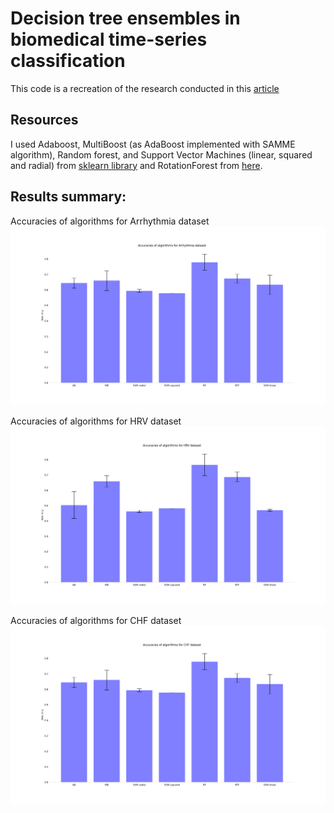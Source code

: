 # Decision tree ensembles in biomedical time-series classification 

This code is a recreation of the research conducted in this [article](https://bib.irb.hr/datoteka/586214.51_camera-ready.pdf)

## Resources
I used Adaboost, MultiBoost (as AdaBoost implemented with SAMME algorithm), Random forest, and Support Vector Machines (linear, squared and radial) from [sklearn library](https://scikit-learn.org/stable/index.html) and RotationForest from [here](https://pypi.org/project/rotation-forest/).

## Results summary:

Accuracies of algorithms for Arrhythmia dataset
![Arryhythmia dataset](./graphs/Arrhythmia.png)

Accuracies of algorithms for HRV dataset
![HRV dataset](./graphs/HRV.png)

Accuracies of algorithms for CHF dataset
![CHF dataset](./graphs/CHF.png)